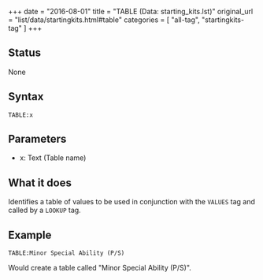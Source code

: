 +++
date = "2016-08-01"
title = "TABLE (Data: starting_kits.lst)"
original_url = "list/data/startingkits.html#table"
categories = [ "all-tag", "startingkits-tag" ]
+++

## Status

None

## Syntax

`TABLE:x`

## Parameters

-   x: Text (Table name)



What it does
------------

Identifies a table of values to be used in conjunction with the `VALUES`
tag and called by a `LOOKUP` tag.

Example
-------

`TABLE:Minor Special Ability (P/S)`

Would create a table called "Minor Special Ability (P/S)".

